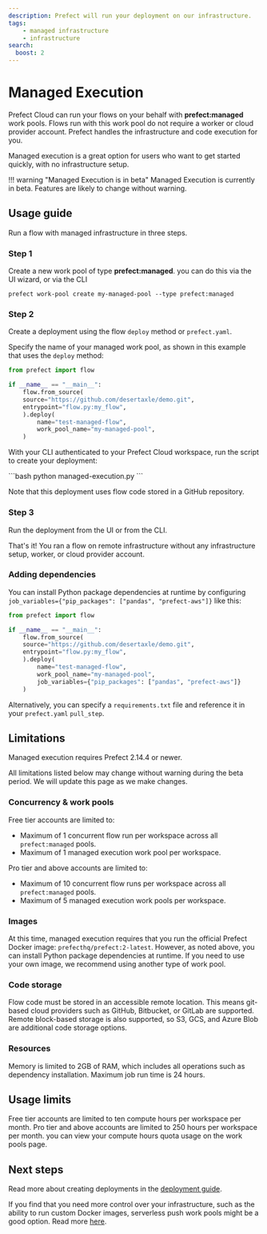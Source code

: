 ```yaml
---
description: Prefect will run your deployment on our infrastructure.
tags:
    - managed infrastructure
    - infrastructure
search:
  boost: 2
---
```


# Managed Execution <span class="badge cloud"></span> <span class="badge-api beta"/>

Prefect Cloud can run your flows on your behalf with **prefect:managed** work pools. Flows run with this work pool do not require a worker or cloud provider account. Prefect handles the infrastructure and code execution for you.

Managed execution is a great option for users who want to get started quickly, with no infrastructure setup.

!!! warning "Managed Execution is in beta"
    Managed Execution is currently in beta.
    Features are likely to change without warning.

## Usage guide

Run a flow with managed infrastructure in three steps.

### Step 1

Create a new work pool of type **prefect:managed**. you can do this via the UI wizard, or via the CLI

```
prefect work-pool create my-managed-pool --type prefect:managed
```



### Step 2

Create a deployment using the flow `deploy` method or `prefect.yaml`.

Specify the name of your managed work pool, as shown in this example that uses the `deploy` method:

```python hl_lines="9" title="managed-execution.py"
from prefect import flow

if __name__ == "__main__":
    flow.from_source(
    source="https://github.com/desertaxle/demo.git",
    entrypoint="flow.py:my_flow",
    ).deploy(
        name="test-managed-flow",
        work_pool_name="my-managed-pool",
    )
```

With your CLI authenticated to your Prefect Cloud workspace, run the script to create your deployment:

<div class="terminal">
```bash
python managed-execution.py
```
</div>

Note that this deployment uses flow code stored in a GitHub repository.

### Step 3

Run the deployment from the UI or from the CLI.

That's it! You ran a flow on remote infrastructure without any infrastructure setup, worker, or cloud provider account.

### Adding dependencies

You can install Python package dependencies at runtime by configuring `job_variables={"pip_packages": ["pandas", "prefect-aws"]}` like this:

```python hl_lines="10"
from prefect import flow

if __name__ == "__main__":
    flow.from_source(
    source="https://github.com/desertaxle/demo.git",
    entrypoint="flow.py:my_flow",
    ).deploy(
        name="test-managed-flow",
        work_pool_name="my-managed-pool",
        job_variables={"pip_packages": ["pandas", "prefect-aws"]}
    )
```

Alternatively, you can specify a `requirements.txt` file and reference it in your `prefect.yaml` `pull_step`.

## Limitations

Managed execution requires Prefect 2.14.4 or newer.

All limitations listed below may change without warning during the beta period.
We will update this page as we make changes.

### Concurrency & work pools
Free tier accounts are limited to:
- Maximum of 1 concurrent flow run per workspace across all `prefect:managed` pools.
- Maximum of 1 managed execution work pool per workspace.

Pro tier and above accounts are limited to:
- Maximum of 10 concurrent flow runs per workspace across all `prefect:managed` pools.
- Maximum of 5 managed execution work pools per workspace.

### Images

At this time, managed execution requires that you run the official Prefect Docker image: `prefecthq/prefect:2-latest`. However, as noted above, you can install Python package dependencies at runtime. If you need to use your own image, we recommend using another type of work pool.

### Code storage

Flow code must be stored in an accessible remote location.
This means git-based cloud providers such as GitHub, Bitbucket, or GitLab are supported.
Remote block-based storage is also supported, so S3, GCS, and Azure Blob are additional code storage options.

### Resources

Memory is limited to 2GB of RAM, which includes all operations such as dependency installation. Maximum job run time is 24 hours.

## Usage limits
Free tier accounts are limited to ten compute hours per workspace per month. Pro tier and above accounts are limited to 250 hours per workspace per month. you can view your compute hours quota usage on the work pools page.


## Next steps

Read more about creating deployments in the [deployment guide](/guides/prefect-deploy/).

If you find that you need more control over your infrastructure, such as the ability to run custom Docker images, serverless push work pools might be a good option.
Read more [here](/guides/deployment/push-work-pools/).
